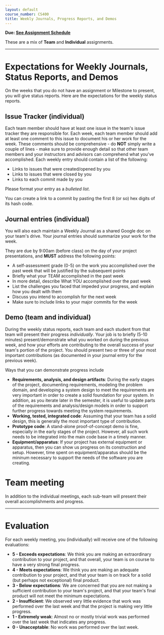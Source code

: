 ```yaml
---
layout: default
course_number: CS400
title: Weekly Journals, Progress Reports, and Demos
---
```


**Due: [See Assignment Schedule](../schedule.html)**

These are a mix of **Team** and **Individual** assignments.

--- --- --- --- --- --- --- --- --- --- --- --- --- --- --- --- --- --- --- --- --- --- --- ---


# Expectations for Weekly Journals, Status Reports, and Demos

On the weeks that you do not have an assignment or Milestone to present, you will give status reports.  Here are the expectations for the weekly status reports.  


## Issue Tracker (individual)

Each team member should have at least one issue in the team's issue tracker they are responsible for.  Each week, each team member should add at least one comment to this issue to document his or her work for the week.  These comments should be comprehensive - do **NOT** simply write a couple of lines - make sure to provide enough detail so that other team members and your instructors and advisors can comprehend what you've accomplished.  Each weekly entry should contain a list of the following:

* Links to issues that were created/opened by you 
* Links to issues that were closed by you
* Links to each commit made by you

Please format your entry as a *bulleted list*.

You can create a link to a commit by pasting the first 8 (or so) hex digits of its hash code.

## Journal entries (individual)

You will also each maintain a Weekly Journal as a shared Google doc on your team's drive.  Your journal entries should summarize your work for the week.

They are due by 9:00am (before class) on the day of your project presentations, and **MUST** address the following points:

* A self-assessment grade (0-5) on the work you accomplished over the past week that will be justified by the subsequent points
* Briefly what your TEAM accomplished in the past week
* In more detail, describe What YOU accomplished over the past week
* List the challenges you faced that impeded your progress, and explain how you dealt with them
* Discuss you intend to accomplish for the next week
* Make sure to include links to your major commits for the week

## Demo (team and individual)

During the weekly status reports, each team and each student from that team will present their progress *individually*.  Your job is to briefly (5-10 minutes) present/demonstrate what you worked on during the previous week, and how your efforts are contributing to the overall success of your team's portion of the project.  You should present two or three of your most important contributions (as documented in your journal entry for the previous week).

Ways that you can demonstrate progress include

* **Requirements, analysis, and design artifacts**: During the early stages of the project, documenting requirements, modeling the problem domain, and developing a system design to meet the requirements are very important in order to create a solid foundation for your system.  In addition, as you iterate later in the semester, it is useful to update parts of the requirements and analysis/design models in order to support further progress towards meeting the system requirements.
* **Working, tested, integrated code**: Assuming that your team has a solid design, this is generally the most important type of contribution.
* **Prototype code**: A stand-alone proof-of-concept demo is fine, especially in the early stages of the project.  However, all such work needs to be integrated into the main code base in a timely manner.
* **Equipment/apparatus**: If your project has external equipment or apparatus, then you can show us progress on its construction and setup.  However, time spent on equipment/apparatus should be the mininum necessary to support the needs of the software you are creating.

# Team meeting

In addition to the individual meetings, each sub-team will present their overall accomplishments and progress.

--- --- --- --- --- --- --- --- --- --- --- --- --- --- --- --- --- --- --- --- --- --- --- ---



# Evaluation

For each weekly meeting, you (individually) will receive one of the following evaluations:

* **5 - Exceeds expectations**: We think you are making an extraordinary contribution to your project, and that overall, your team is on course to have a very strong final progress.
* **4 - Meets expectations**: We think you are making an adequate contribution to your project, and that your team is on track for a solid (but perhaps not exceptional) final product.
* **3 - Below expectations**: We are concerned that you are not making a sufficient contribution to your team's project, and that your team's final product will not meet the minimum expectations.
* **2 - Insufficient**: We observed very little evidence that work was performed over the last week and that the project is making very little progress.
* **1 - Extremely weak**: Almost no or mostly trivial work was performed over the last week that indicates any progress. 
* **0 - Unacceptable**: No work was performed over the last week.
